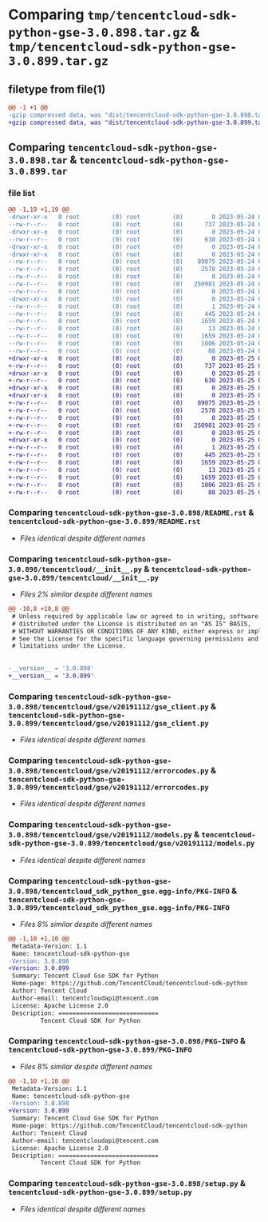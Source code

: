 # Comparing `tmp/tencentcloud-sdk-python-gse-3.0.898.tar.gz` & `tmp/tencentcloud-sdk-python-gse-3.0.899.tar.gz`

## filetype from file(1)

```diff
@@ -1 +1 @@
-gzip compressed data, was "dist/tencentcloud-sdk-python-gse-3.0.898.tar", last modified: Wed May 24 01:58:06 2023, max compression
+gzip compressed data, was "dist/tencentcloud-sdk-python-gse-3.0.899.tar", last modified: Thu May 25 00:28:01 2023, max compression
```

## Comparing `tencentcloud-sdk-python-gse-3.0.898.tar` & `tencentcloud-sdk-python-gse-3.0.899.tar`

### file list

```diff
@@ -1,19 +1,19 @@
-drwxr-xr-x   0 root         (0) root         (0)        0 2023-05-24 01:58:06.000000 tencentcloud-sdk-python-gse-3.0.898/
--rw-r--r--   0 root         (0) root         (0)      737 2023-05-24 01:58:06.000000 tencentcloud-sdk-python-gse-3.0.898/README.rst
-drwxr-xr-x   0 root         (0) root         (0)        0 2023-05-24 01:58:06.000000 tencentcloud-sdk-python-gse-3.0.898/tencentcloud/
--rw-r--r--   0 root         (0) root         (0)      630 2023-05-24 01:58:06.000000 tencentcloud-sdk-python-gse-3.0.898/tencentcloud/__init__.py
-drwxr-xr-x   0 root         (0) root         (0)        0 2023-05-24 01:58:06.000000 tencentcloud-sdk-python-gse-3.0.898/tencentcloud/gse/
-drwxr-xr-x   0 root         (0) root         (0)        0 2023-05-24 01:58:06.000000 tencentcloud-sdk-python-gse-3.0.898/tencentcloud/gse/v20191112/
--rw-r--r--   0 root         (0) root         (0)    89075 2023-05-24 01:58:06.000000 tencentcloud-sdk-python-gse-3.0.898/tencentcloud/gse/v20191112/gse_client.py
--rw-r--r--   0 root         (0) root         (0)     2578 2023-05-24 01:58:06.000000 tencentcloud-sdk-python-gse-3.0.898/tencentcloud/gse/v20191112/errorcodes.py
--rw-r--r--   0 root         (0) root         (0)        0 2023-05-24 01:58:06.000000 tencentcloud-sdk-python-gse-3.0.898/tencentcloud/gse/v20191112/__init__.py
--rw-r--r--   0 root         (0) root         (0)   250981 2023-05-24 01:58:06.000000 tencentcloud-sdk-python-gse-3.0.898/tencentcloud/gse/v20191112/models.py
--rw-r--r--   0 root         (0) root         (0)        0 2023-05-24 01:58:06.000000 tencentcloud-sdk-python-gse-3.0.898/tencentcloud/gse/__init__.py
-drwxr-xr-x   0 root         (0) root         (0)        0 2023-05-24 01:58:06.000000 tencentcloud-sdk-python-gse-3.0.898/tencentcloud_sdk_python_gse.egg-info/
--rw-r--r--   0 root         (0) root         (0)        1 2023-05-24 01:58:06.000000 tencentcloud-sdk-python-gse-3.0.898/tencentcloud_sdk_python_gse.egg-info/dependency_links.txt
--rw-r--r--   0 root         (0) root         (0)      445 2023-05-24 01:58:06.000000 tencentcloud-sdk-python-gse-3.0.898/tencentcloud_sdk_python_gse.egg-info/SOURCES.txt
--rw-r--r--   0 root         (0) root         (0)     1659 2023-05-24 01:58:06.000000 tencentcloud-sdk-python-gse-3.0.898/tencentcloud_sdk_python_gse.egg-info/PKG-INFO
--rw-r--r--   0 root         (0) root         (0)       13 2023-05-24 01:58:06.000000 tencentcloud-sdk-python-gse-3.0.898/tencentcloud_sdk_python_gse.egg-info/top_level.txt
--rw-r--r--   0 root         (0) root         (0)     1659 2023-05-24 01:58:06.000000 tencentcloud-sdk-python-gse-3.0.898/PKG-INFO
--rw-r--r--   0 root         (0) root         (0)     1006 2023-05-24 01:58:06.000000 tencentcloud-sdk-python-gse-3.0.898/setup.py
--rw-r--r--   0 root         (0) root         (0)       88 2023-05-24 01:58:06.000000 tencentcloud-sdk-python-gse-3.0.898/setup.cfg
+drwxr-xr-x   0 root         (0) root         (0)        0 2023-05-25 00:28:01.000000 tencentcloud-sdk-python-gse-3.0.899/
+-rw-r--r--   0 root         (0) root         (0)      737 2023-05-25 00:28:01.000000 tencentcloud-sdk-python-gse-3.0.899/README.rst
+drwxr-xr-x   0 root         (0) root         (0)        0 2023-05-25 00:28:01.000000 tencentcloud-sdk-python-gse-3.0.899/tencentcloud/
+-rw-r--r--   0 root         (0) root         (0)      630 2023-05-25 00:28:01.000000 tencentcloud-sdk-python-gse-3.0.899/tencentcloud/__init__.py
+drwxr-xr-x   0 root         (0) root         (0)        0 2023-05-25 00:28:01.000000 tencentcloud-sdk-python-gse-3.0.899/tencentcloud/gse/
+drwxr-xr-x   0 root         (0) root         (0)        0 2023-05-25 00:28:01.000000 tencentcloud-sdk-python-gse-3.0.899/tencentcloud/gse/v20191112/
+-rw-r--r--   0 root         (0) root         (0)    89075 2023-05-25 00:28:01.000000 tencentcloud-sdk-python-gse-3.0.899/tencentcloud/gse/v20191112/gse_client.py
+-rw-r--r--   0 root         (0) root         (0)     2578 2023-05-25 00:28:01.000000 tencentcloud-sdk-python-gse-3.0.899/tencentcloud/gse/v20191112/errorcodes.py
+-rw-r--r--   0 root         (0) root         (0)        0 2023-05-25 00:28:01.000000 tencentcloud-sdk-python-gse-3.0.899/tencentcloud/gse/v20191112/__init__.py
+-rw-r--r--   0 root         (0) root         (0)   250981 2023-05-25 00:28:01.000000 tencentcloud-sdk-python-gse-3.0.899/tencentcloud/gse/v20191112/models.py
+-rw-r--r--   0 root         (0) root         (0)        0 2023-05-25 00:28:01.000000 tencentcloud-sdk-python-gse-3.0.899/tencentcloud/gse/__init__.py
+drwxr-xr-x   0 root         (0) root         (0)        0 2023-05-25 00:28:01.000000 tencentcloud-sdk-python-gse-3.0.899/tencentcloud_sdk_python_gse.egg-info/
+-rw-r--r--   0 root         (0) root         (0)        1 2023-05-25 00:28:01.000000 tencentcloud-sdk-python-gse-3.0.899/tencentcloud_sdk_python_gse.egg-info/dependency_links.txt
+-rw-r--r--   0 root         (0) root         (0)      445 2023-05-25 00:28:01.000000 tencentcloud-sdk-python-gse-3.0.899/tencentcloud_sdk_python_gse.egg-info/SOURCES.txt
+-rw-r--r--   0 root         (0) root         (0)     1659 2023-05-25 00:28:01.000000 tencentcloud-sdk-python-gse-3.0.899/tencentcloud_sdk_python_gse.egg-info/PKG-INFO
+-rw-r--r--   0 root         (0) root         (0)       13 2023-05-25 00:28:01.000000 tencentcloud-sdk-python-gse-3.0.899/tencentcloud_sdk_python_gse.egg-info/top_level.txt
+-rw-r--r--   0 root         (0) root         (0)     1659 2023-05-25 00:28:01.000000 tencentcloud-sdk-python-gse-3.0.899/PKG-INFO
+-rw-r--r--   0 root         (0) root         (0)     1006 2023-05-25 00:28:01.000000 tencentcloud-sdk-python-gse-3.0.899/setup.py
+-rw-r--r--   0 root         (0) root         (0)       88 2023-05-25 00:28:01.000000 tencentcloud-sdk-python-gse-3.0.899/setup.cfg
```

### Comparing `tencentcloud-sdk-python-gse-3.0.898/README.rst` & `tencentcloud-sdk-python-gse-3.0.899/README.rst`

 * *Files identical despite different names*

### Comparing `tencentcloud-sdk-python-gse-3.0.898/tencentcloud/__init__.py` & `tencentcloud-sdk-python-gse-3.0.899/tencentcloud/__init__.py`

 * *Files 2% similar despite different names*

```diff
@@ -10,8 +10,8 @@
 # Unless required by applicable law or agreed to in writing, software
 # distributed under the License is distributed on an "AS IS" BASIS,
 # WITHOUT WARRANTIES OR CONDITIONS OF ANY KIND, either express or implied.
 # See the License for the specific language governing permissions and
 # limitations under the License.
 
 
-__version__ = '3.0.898'
+__version__ = '3.0.899'
```

### Comparing `tencentcloud-sdk-python-gse-3.0.898/tencentcloud/gse/v20191112/gse_client.py` & `tencentcloud-sdk-python-gse-3.0.899/tencentcloud/gse/v20191112/gse_client.py`

 * *Files identical despite different names*

### Comparing `tencentcloud-sdk-python-gse-3.0.898/tencentcloud/gse/v20191112/errorcodes.py` & `tencentcloud-sdk-python-gse-3.0.899/tencentcloud/gse/v20191112/errorcodes.py`

 * *Files identical despite different names*

### Comparing `tencentcloud-sdk-python-gse-3.0.898/tencentcloud/gse/v20191112/models.py` & `tencentcloud-sdk-python-gse-3.0.899/tencentcloud/gse/v20191112/models.py`

 * *Files identical despite different names*

### Comparing `tencentcloud-sdk-python-gse-3.0.898/tencentcloud_sdk_python_gse.egg-info/PKG-INFO` & `tencentcloud-sdk-python-gse-3.0.899/tencentcloud_sdk_python_gse.egg-info/PKG-INFO`

 * *Files 8% similar despite different names*

```diff
@@ -1,10 +1,10 @@
 Metadata-Version: 1.1
 Name: tencentcloud-sdk-python-gse
-Version: 3.0.898
+Version: 3.0.899
 Summary: Tencent Cloud Gse SDK for Python
 Home-page: https://github.com/TencentCloud/tencentcloud-sdk-python
 Author: Tencent Cloud
 Author-email: tencentcloudapi@tencent.com
 License: Apache License 2.0
 Description: ============================
         Tencent Cloud SDK for Python
```

### Comparing `tencentcloud-sdk-python-gse-3.0.898/PKG-INFO` & `tencentcloud-sdk-python-gse-3.0.899/PKG-INFO`

 * *Files 8% similar despite different names*

```diff
@@ -1,10 +1,10 @@
 Metadata-Version: 1.1
 Name: tencentcloud-sdk-python-gse
-Version: 3.0.898
+Version: 3.0.899
 Summary: Tencent Cloud Gse SDK for Python
 Home-page: https://github.com/TencentCloud/tencentcloud-sdk-python
 Author: Tencent Cloud
 Author-email: tencentcloudapi@tencent.com
 License: Apache License 2.0
 Description: ============================
         Tencent Cloud SDK for Python
```

### Comparing `tencentcloud-sdk-python-gse-3.0.898/setup.py` & `tencentcloud-sdk-python-gse-3.0.899/setup.py`

 * *Files identical despite different names*

